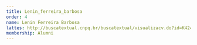 ```yaml
---
title: Lenin_ferreira_barbosa
order: 4
name: Lenin Ferreira Barbosa
lattes: http://buscatextual.cnpq.br/buscatextual/visualizacv.do?id=K4248450Y1
membership: Alumni
---
```


